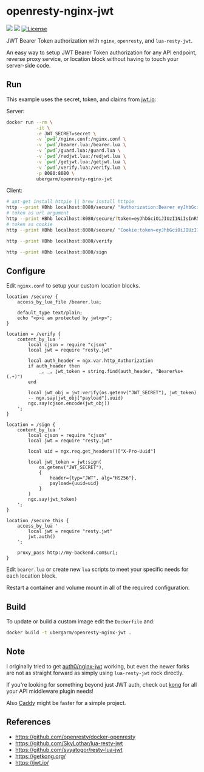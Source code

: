 openresty-nginx-jwt
===
[![](https://images.microbadger.com/badges/image/ubergarm/openresty-nginx-jwt.svg)](https://microbadger.com/images/ubergarm/openresty-nginx-jwt) [![](https://images.microbadger.com/badges/version/ubergarm/openresty-nginx-jwt.svg)](https://microbadger.com/images/ubergarm/openresty-nginx-jwt) [![License](https://img.shields.io/github/license/mashape/apistatus.svg)](https://github.com/ubergarm/openresty-nginx-jwt/blob/master/LICENSE)

JWT Bearer Token authorization with `nginx`, `openresty`, and `lua-resty-jwt`.

An easy way to setup JWT Bearer Token authorization for any API endpoint, reverse proxy service, or location block without having to touch your server-side code.

## Run
This example uses the secret, token, and claims from [jwt.io](https://jwt.io/):

Server:
```bash
docker run --rm \
           -it \
           -e JWT_SECRET=secret \
           -v `pwd`/nginx.conf:/nginx.conf \
           -v `pwd`/bearer.lua:/bearer.lua \
           -v `pwd`/guard.lua:/guard.lua \
           -v `pwd`/redjwt.lua:/redjwt.lua \
           -v `pwd`/getjwt.lua:/getjwt.lua \
           -v `pwd`/verify.lua:/verify.lua \
           -p 8080:8080 \
           ubergarm/openresty-nginx-jwt
```

Client:
```bash
# apt-get install httpie || brew install httpie
http --print HBhb localhost:8080/secure/ "Authorization:Bearer eyJhbGciOiJIUzI1NiIsInR5cCI6IkpXVCJ9.eyJzdWIiOiIxMjM0NTY3ODkwIiwibmFtZSI6IkpvaG4gRG9lIiwiYWRtaW4iOnRydWV9.TJVA95OrM7E2cBab30RMHrHDcEfxjoYZgeFONFh7HgQ"
# token as url argument
http --print HBhb localhost:8080/secure/?token=eyJhbGciOiJIUzI1NiIsInR5cCI6IkpXVCJ9.eyJzdWIiOiIxMjM0NTY3ODkwIiwibmFtZSI6IkpvaG4gRG9lIiwiYWRtaW4iOnRydWV9.TJVA95OrM7E2cBab30RMHrHDcEfxjoYZgeFONFh7HgQ
# token as cookie
http --print HBhb localhost:8080/secure/ "Cookie:token=eyJhbGciOiJIUzI1NiIsInR5cCI6IkpXVCJ9.eyJzdWIiOiIxMjM0NTY3ODkwIiwibmFtZSI6IkpvaG4gRG9lIiwiYWRtaW4iOnRydWV9.TJVA95OrM7E2cBab30RMHrHDcEfxjoYZgeFONFh7HgQ"

http --print HBhb localhost:8080/verify

http --print HBhb localhost:8080/sign

```


## Configure
Edit `nginx.conf` to setup your custom location blocks.
```nginx configuration
location /secure/ {
    access_by_lua_file /bearer.lua;

    default_type text/plain;
    echo "<p>i am protected by jwt<p>";
}

location = /verify {
    content_by_lua '
        local cjson = require "cjson"
        local jwt = require "resty.jwt"

        local auth_header = ngx.var.http_Authorization
        if auth_header then
            _, _, jwt_token = string.find(auth_header, "Bearer%s+(.+)")
        end

        local jwt_obj = jwt:verify(os.getenv("JWT_SECRET"), jwt_token)
        -- ngx.say(jwt_obj["payload"].uuid)
        ngx.say(cjson.encode(jwt_obj))
    ';
}

location = /sign {
    content_by_lua '
        local cjson = require "cjson"
        local jwt = require "resty.jwt"

        local uid = ngx.req.get_headers()["X-Pro-Uuid"]

        local jwt_token = jwt:sign(
            os.getenv("JWT_SECRET"),
            {
                header={typ="JWT", alg="HS256"},
                payload={uuid=uid}
            }
        )
        ngx.say(jwt_token)
    ';
}

location /secure_this {
    access_by_lua '
        local jwt = require "resty.jwt"
        jwt.auth()
    ';

    proxy_pass http://my-backend.com$uri;
}
```

Edit `bearer.lua` or create new `lua` scripts to meet your specific needs for each location block.

Restart a container and volume mount in all of the required configuration.

## Build
To update or build a custom image edit the `Dockerfile` and:
```bash
docker build -t ubergarm/openresty-nginx-jwt .
```

## Note
I originally tried to get [auth0/nginx-jwt](https://github.com/auth0/nginx-jwt) working, but even the newer forks are not as straight forward as simply using `lua-resty-jwt` rock directly.

If you're looking for something beyond just JWT auth, check out [kong](https://getkong.org/) for all your API middleware plugin needs!

Also [Caddy](https://caddyserver.com/) might be faster for a simple project.

## References
* https://github.com/openresty/docker-openresty
* https://github.com/SkyLothar/lua-resty-jwt
* https://github.com/svyatogor/resty-lua-jwt
* https://getkong.org/
* https://jwt.io/

